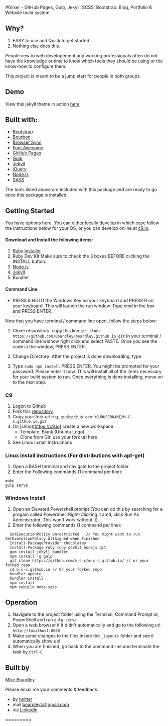 #Glixer - GitHub Pages, Gulp, Jekyll, SCSS, Bootstrap. 
Blog, Portfolio & Website build system.

## Why?
1. EASY to use and Quick to get started.
2. Nothing else does this.

People new to web developement and working professionals often do not have the knowledge or time to know which tools they should be using or the know-how to configure them.

This project is meant to be a jump start for people in both groups. 

## Demo
View this jekyll theme in action [here](https://m-c-c.github.io/)

## Built with:
- [Bootstrap](http://getbootstrap.com/)
- [Bourbon](http://bourbon.io/)
- [Browser Sync](https://browsersync.io/)
- [Font Awesome](http://fontawesome.io/)
- [GitHub Pages](https://pages.github.com/)
- [Gulp](http://gulpjs.com/)
- [Jekyll](https://jekyllrb.com/)
- [jQuery](https://jquery.com/)
- [Node.js](https://nodejs.org/)
- [SASS](http://gulpjs.com/)

The tools listed above are included with this package and are ready to go once this package is installed.

## Getting Started
You have options here.  You can either locally develop in which case follow the instructions below for your OS, or you can develop online at [c9.io](https://c9.io).

#### Download and Install the following items:
1. [Ruby Installer](https://rubyinstaller.org/downloads/)
1. Ruby Dev Kit
Make sure to check the 3 boxes BEFORE clicking the INSTALL button.
2. [Node.js](https://nodejs.org/)
3. [Jekyll](https://jekyllrb.com/)
4. Bundler

#### Command Line
- PRESS & HOLD the Windows Key on your keyboard and PRESS R on your keyboard.
This will launch the run window. Type cmd in the box and PRESS ENTER.

Now that you have terminal / command line open, follow the steps below:

1. Clone respository: copy this line `git clone https://github.com/Boardley/boardley.github.io.git`
In your terminal / command line widnow right click and select PASTE.
Once you see the code in the window, PRESS ENTER.
2. Change Directory: After the project is done downloading, type 

3. Type `sudo npm install` PRESS ENTER. 
You might be prompted for your password. Please enter it now.
This will install all of the items necessary for your build system to run. 
Once everything is done installing, move on to the next step.

### C9
1. Logon to Github
2. Fork this [repository](https://github.com/M-C-C/M-C-C.github.io)
3. Copy your fork url e.g. `git@github.com:YOURUSERNAME/M-C-C.github.io.git`
4. On [c9.io)[https://c9.io] create a new workspace
   * Template: Blank (Ubuntu Logo)
   * Clone from Git: use your fork url here
5. See Linux Install Instructions

### Linux install instructions (For distributions with apt-get)
1. Open a BASH terminal and navigate to the project folder. 
2. Enter the Following commands (1 command per line):
```
make
gulp serve
```
### Windows Install

1. Open an Elevated Powershell prompt (You can do this by searching for a progam called PowerShel, Right-Clicking it amd, click Run As Administrator, This won't work without it)
2. Enter the following commands (1 command per line):
```
  SetExecutionPolicy Unrestricted   // You might want to run SetExecutionPolicy AllSigned when finished
  Install-PackageProvider chocolatey
  Install-Package ruby ruby.devkit nodejs git
  gem install jekyll bundler
  npm install -g gulp
  git clone https://github.com/m-c-c/m-c-c.github.io/ // or your forked repo
  cd m-c-c.github.io // Or your forked repo
  bundler update
  bundler install
  npm install
  npm rebuild node-sass
```
## Operation
1. Navigate to the project folder using the Terminal, Command Prompt or, PowerShell and run `gulp serve`
2. Open a web browser if it didn't automatically and go to the following url `http://localhost:8080`
3. Make some changes to the files inside the `_layouts` folder and see it automatically show up! 
4. When you are finished, go back to the command line and terminate the task by `Ctrl-C`

## Built by
[Mike Boardley](https://www.linkedin.com/in/boardley/)

Please email me your comments & feedback.

- by <a href="https://twitter.com/mikeboardley">twitter</a>
- mail <a href="mailto:boardley@gmail.com">boardley[at]gmail.com</a>
- via <a href="https://www.linkedin.com/in/boardley/">LinkedIn</a>

=========

